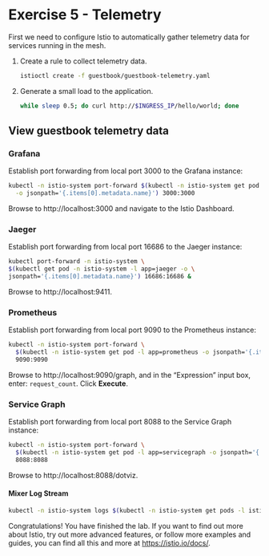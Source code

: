 # Exercise 5 - Telemetry

First we need to configure Istio to automatically gather telemetry data for services running in the mesh.

1. Create a rule to collect telemetry data.

    ```sh
    istioctl create -f guestbook/guestbook-telemetry.yaml
    ```
2. Generate a small load to the application.

    ```sh
    while sleep 0.5; do curl http://$INGRESS_IP/hello/world; done
    ```

## View guestbook telemetry data

### Grafana
Establish port forwarding from local port 3000 to the Grafana instance:
```sh
kubectl -n istio-system port-forward $(kubectl -n istio-system get pod -l app=grafana \
  -o jsonpath='{.items[0].metadata.name}') 3000:3000
```

Browse to http://localhost:3000 and navigate to the Istio Dashboard.

### Jaeger
Establish port forwarding from local port 16686 to the Jaeger instance:
```sh
kubectl port-forward -n istio-system \
$(kubectl get pod -n istio-system -l app=jaeger -o \
jsonpath='{.items[0].metadata.name}') 16686:16686 &
```

Browse to http://localhost:9411.

### Prometheus
Establish port forwarding from local port 9090 to the Prometheus instance:
```sh
kubectl -n istio-system port-forward \
  $(kubectl -n istio-system get pod -l app=prometheus -o jsonpath='{.items[0].metadata.name}') \
  9090:9090
```

Browse to http://localhost:9090/graph, and in the “Expression” input box, enter: `request_count`. Click **Execute**.


### Service Graph
Establish port forwarding from local port 8088 to the Service Graph instance:
```sh
kubectl -n istio-system port-forward \
  $(kubectl -n istio-system get pod -l app=servicegraph -o jsonpath='{.items[0].metadata.name}') \
  8088:8088
```

Browse to http://localhost:8088/dotviz.

#### Mixer Log Stream

```sh
kubectl -n istio-system logs $(kubectl -n istio-system get pods -l istio=mixer -o jsonpath='{.items[0].metadata.name}') mixer | grep \"instance\":\"newlog.logentry.istio-system\"
```

Congratulations! You have finished the lab. If you want to find out more about Istio, try out more advanced features, or follow more examples and guides, you can find all this and more at https://istio.io/docs/.
